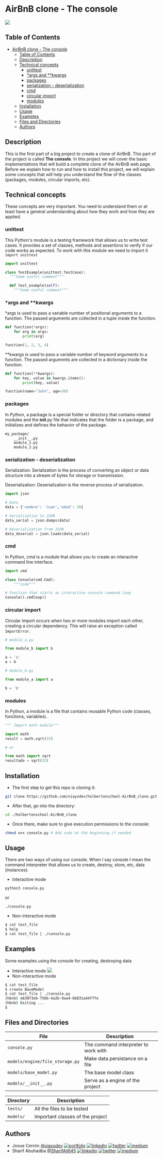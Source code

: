 # AirBnB clone - The console

![](https://res.cloudinary.com/djvwjnzxw/image/upload/v1688789698/airbnb-holberton_mx2ss7.png)
## Table of Contents

- [AirBnB clone - The console](#airbnb-clone---the-console)
  - [Table of Contents](#table-of-contents)
  - [Description](#description)
  - [Technical concepts](#technical-concepts)
    - [unittest](#unittest)
    - [\*args and \*\*kwargs](#args-and-kwargs)
    - [packages](#packages)
    - [serialization - deserialization](#serialization---deserialization)
    - [cmd](#cmd)
    - [circular import](#circular-import)
    - [modules](#modules)
  - [Installation](#installation)
  - [Usage](#usage)
  - [Examples](#examples)
  - [Files and Directories](#files-and-directories)
  - [Authors](#authors)

## Description

This is the first part of a big project to create a clone of AirBnB. This part of the project is called **The console**. In this project we will cover the basic implementations that will build a complete clone of the AirBnB web page. Before we explain how to run and how to install this project, we will explain some concepts that will help you understand the flow of the classes (packages, modules, circular imports, etc).

## Technical concepts

These concepts are very important. You need to understand them or at least have a general understanding about how they work and how they are applied.
### unittest
This Python's module is a testing framework that allows us to write test cases. It provides a set of classes, methods and assertions to verify if our code works as expected. To work with this module we need to import it `import unittest`

```python
import unittest

class TestExample(unittest.TestCase):
  """Some useful comment"""

  def test_example(self):
    """Some useful comment"""
```

### *args and **kwargs
*args is used to pass a variable number of positional arguments to a function. The passed arguments are collected in a tuple inside the function.
```python
def function(*args):
    for arg in args:
        print(arg)

function(1, 2, 3, 4)
```

**kwargs is used to pass a variable number of keyword arguments to a function. The passed arguments are collected in a dictionary inside the function.
```python
def function(**kwargs):
    for key, value in kwargs.items():
        print(key, value)

function(name="John", age=30)
```
### packages
In Python, a package is a special folder or directory that contains related modules and the __init__.py file that indicates that the folder is a package, and initializes and defines the behavior of the package.
```bash
my_package/
	__init__.py
	module_1.py
	module_2.py
```
### serialization - deserialization
Serialization: Serialization is the process of converting an object or data structure into a stream of bytes for storage or transmission.

Deserialization: Deserialization is the reverse process of serialization.
```python
import json

# Data
data = {'nombre': 'Juan','edad': 30}

# Serialization to JSON
data_serial = json.dumps(data)

# Deserialization from JSON
data_deserial = json.loads(data_serial)

```

### cmd
In Python, cmd is a module that allows you to create an interactive command line interface.
```python
import cmd

class Console(cmd.Cmd):
	"""code"""

# Function that starts an interactive console command loop
Console().cmdloop()
```
### circular import
Circular import occurs when two or more modules import each other, creating a circular dependency. This will raise an exception called `ImportError`.
```python
# module_a.py

from module_b import b

a = 'a'
a = b

# module_b.py

from module_a import a

b = 'b'
```
### modules
In Python, a module is a file that contains reusable Python code (classes, functions, variables).
```python
""" Import math module"""

import math
result = math.sqrt(25)

# or

from math import sqrt
resultado = sqrt(25)
```

## Installation
+ The first step to get this repo is cloning it:
```bash
git clone https://github.com/xiayudev/holbertonschool-AirBnB_clone.git
```
+ After that, go into the directory:
```bash
cd ./holbertonschool-AirBnB_clone
```
+ Once there, make sure to give execution permissions to the console:
```bash
chmod u+x console.py # Add sudo at the beginning if needed
```
## Usage
There are two ways of using our console. When I say console I mean the command interpreter that allows us to create, destroy, store, etc, data (instances).
+ Interactive mode
```bash
python3 console.py
```
or
```bash
./console.py
```
+ Non-interactive mode
```bash
$ cat test_file
$ help
$ cat test_file | ./console.py
```

## Examples
Some examples using the console for creating, destroying data
+ Interactive mode
![](https://res.cloudinary.com/djvwjnzxw/image/upload/v1688928270/WhatsApp_Image_2023-07-09_at_13.39.24_ihykm0.jpg)
+ Non-interactive mode
```bash
$ cat test_file
$ create BaseModel
$ cat test_file | ./console.py
(hbnb) e630f3eb-756b-4a2b-9aa4-6b031a44fffe
(hbnb) Exiting ...
$
```
## Files and Directories
| File | Description |
| ------------ | ------------ |
| `console.py` | The command interpreter to work with |
| `models/engine/file_storage.py` | Make data persistance on a file|
| `models/base_model.py` | The base model class |
| `models/__init__.py` | Serve as a engine of the project |

| Directory | Description |
| ------------ | ------------ |
| `tests/` | All the files to be tested |
| `models/` | Important classes of the project |
## Authors

+ Josue Cerrón [@xiayudev](https://github.com/xiayudev)
[![portfolio](https://img.shields.io/badge/my_portfolio-000?style=for-the-badge&logo=ko-fi&logoColor=white)](https://xiayudevsportfoliov2.netlify.app/) [![linkedin](https://img.shields.io/badge/linkedin-0A66C2?style=for-the-badge&logo=linkedin&logoColor=white)](https://www.linkedin.com/in/jctuesta94/) [![twitter](https://img.shields.io/badge/twitter-1DA1F2?style=for-the-badge&logo=twitter&logoColor=white)](https://twitter.com/J7Jeo) [![medium](https://img.shields.io/badge/medium-000000?style=for-the-badge&logo=medium&logoColor=white)](https://medium.com/@josce7)
+ Sharif Abuhadba [@SharifAli645](https://github.com/SharifAli645)
[![linkedin](https://img.shields.io/badge/linkedin-0A66C2?style=for-the-badge&logo=linkedin&logoColor=white)](www.linkedin.com/in/sh-abh-bts) [![twitter](https://img.shields.io/badge/twitter-1DA1F2?style=for-the-badge&logo=twitter&logoColor=white)](https://twitter.com/PandemiaOnirica) [![medium](https://img.shields.io/badge/medium-000000?style=for-the-badge&logo=medium&logoColor=white)](https://medium.com/@pandemiaonirica)
